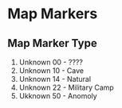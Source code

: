 # Map Markers

## Map Marker Type

1. Unknown 00 - ????
2. Unknown 10 - Cave
3. Unknown 14 - Natural
4. Unknown 22 - Military Camp
5. Ukknown 50 - Anomoly
